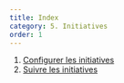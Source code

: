 ```yaml
---
title: Index
category: 5. Initiatives
order: 1
---
```


1. [Configurer les initiatives]({{site.baseurl}}/5-initiatives/1-configurer-initiatives/)
2. [Suivre les initiatives]({{site.baseurl}}/5-initiatives/2-suivre-les-initiatives/)
